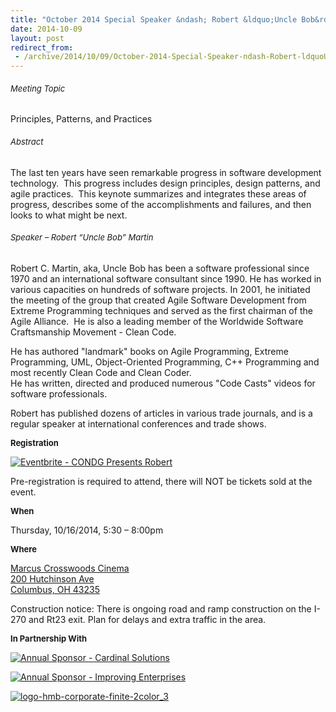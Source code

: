 ```yaml
---
title: "October 2014 Special Speaker &ndash; Robert &ldquo;Uncle Bob&rdquo; Martin"
date: 2014-10-09
layout: post
redirect_from:
 - /archive/2014/10/09/October-2014-Special-Speaker-ndash-Robert-ldquoUncle-Bobrdquo-Martin.aspx
---
```


###### <font size="2">Meeting Topic</font>

##### 


Principles, Patterns, and Practices


###### <font size="2">Abstract</font>


The last ten years have seen remarkable progress in software development technology.  This progress includes design principles, design patterns, and agile practices.  This keynote summarizes and integrates these areas of progress, describes some of the accomplishments and failures, and then looks to what might be next.


###### <font size="2">Speaker – Robert “Uncle Bob” Martin</font>


Robert C. Martin, aka, Uncle Bob has been a software professional since 1970 and an international software consultant since 1990. He has worked in various capacities on hundreds of software projects. In 2001, he initiated the meeting of the group that created Agile Software Development from Extreme Programming techniques and served as the first chairman of the Agile Alliance.  He is also a leading member of the Worldwide Software Craftsmanship Movement - Clean Code.



He has authored "landmark" books on Agile Programming, Extreme Programming, UML, Object-Oriented Programming, C++ Programming and most recently Clean Code and Clean Coder.      
He has written, directed and produced numerous "Code Casts" videos for software professionals.



Robert has published dozens of articles in various trade journals, and is a regular speaker at international conferences and trade shows.



**<font size="2">Registration</font>**



[![Eventbrite - CONDG Presents Robert ](https://www.eventbrite.com/custombutton?eid=12555506859)](http://www.eventbrite.com/e/condg-presents-robert-uncle-bob-martin-tickets-12555506859?ref=ebtnebtckt)



Pre-registration is required to attend, there will NOT be tickets sold at the event.



**<font size="2">When</font>**



Thursday, 10/16/2014, 5:30 – 8:00pm



**<font size="2">Where</font>**



[Marcus Crosswoods Cinema](http://goo.gl/maps/G6Kp6)  
[200 Hutchinson Ave](http://goo.gl/maps/G6Kp6)  
[Columbus, OH 43235](http://goo.gl/maps/G6Kp6)



Construction notice: There is ongoing road and ramp construction on the I-270 and Rt23 exit. Plan for delays and extra traffic in the area.



**<font size="2">In Partnership With</font>**



[![Annual Sponsor - Cardinal Solutions](http://condg.org/images/condg_org/Windows-Live-Writer/April-2013-Meeting-Announcement---MSMQ-a_B4CC/cardinal_color_tagline3_aa7a59d8-6af9-4071-a3c6-715999b671b0.jpg "Annual Sponsor - Cardinal Solutions")](http://www.cardinalsolutions.com)



[![Annual Sponsor - Improving Enterprises](http://condg.org/images/condg_org/Windows-Live-Writer/January-2013-Meeting-Announcement--_DBCD/clip_image0013_836cae65-6416-43f8-9634-cdf52c5f00a8.jpg "Annual Sponsor - Improving Enterprises")](http://www.improvingenterprises.com)



[![logo-hmb-corporate-finite-2color_3](http://condg.org/images/condg_org/WindowsLiveWriter/May2014MeetingAnnouncementRepositoryandS_123F5/logo-hmb-corporate-finite-2color_3_3.png "logo-hmb-corporate-finite-2color_3")](http://hmbnet.com)

